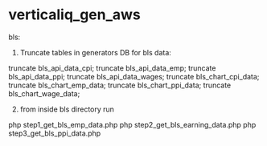 # verticaliq_gen_aws

bls:
1. Truncate tables in generators DB for bls data:

truncate bls_api_data_cpi;
truncate bls_api_data_emp;
truncate bls_api_data_ppi;
truncate bls_api_data_wages;
truncate bls_chart_cpi_data;
truncate bls_chart_emp_data;
truncate bls_chart_ppi_data;
truncate bls_chart_wage_data;

2. from inside bls directory run

php step1_get_bls_emp_data.php
php step2_get_bls_earning_data.php
php step3_get_bls_ppi_data.php